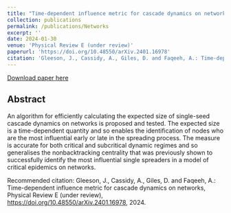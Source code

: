 ```yaml
---
title: "Time-dependent influence metric for cascade dynamics on networks"
collection: publications
permalink: /publications/Networks
excerpt: ''
date: 2024-01-30
venue: 'Physical Review E (under review)'
paperurl: 'https://doi.org/10.48550/arXiv.2401.16978'
citation: 'Gleeson, J., Cassidy, A., Giles, D. and Faqeeh, A.: Time-dependent influence metric for cascade dynamics on networks, 2024.'
---
```

<!-- This paper is about the number 1. The number 2 is left for future work. -->

[Download paper here](https://doi.org/10.48550/arXiv.2401.16978)

## Abstract 
An algorithm for efficiently calculating the expected size of single-seed cascade dynamics on networks is proposed and tested. The expected size is a time-dependent quantity and so enables the identification of nodes who are the most influential early or late in the spreading process. The measure is accurate for both critical and subcritical dynamic regimes and so generalises the nonbacktracking centrality that was previously shown to successfully identify the most influential single spreaders in a model of critical epidemics on networks.

Recommended citation: Gleeson, J., Cassidy, A., Giles, D. and Faqeeh, A.: Time-dependent influence metric for cascade dynamics on networks, Physical Review E (under review), https://doi.org/10.48550/arXiv.2401.16978, 2024.